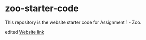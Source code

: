 # zoo-starter-code

This repository is the website starter code for Assignment 1 - Zoo.


edited
[Website link](https://remit233.github.io)
